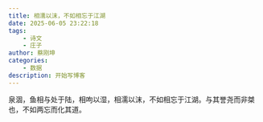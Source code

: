 ```yaml
---
title: 相濡以沫，不如相忘于江湖
date: 2025-06-05 23:22:18
tags:
	- 诗文
	- 庄子
author: 蔡刚坤
categories: 
	- 数据
description: 开始写博客
---
```



泉涸，鱼相与处于陆，相呴以湿，相濡以沫，不如相忘于江湖。与其誉尧而非桀也，不如两忘而化其道。
